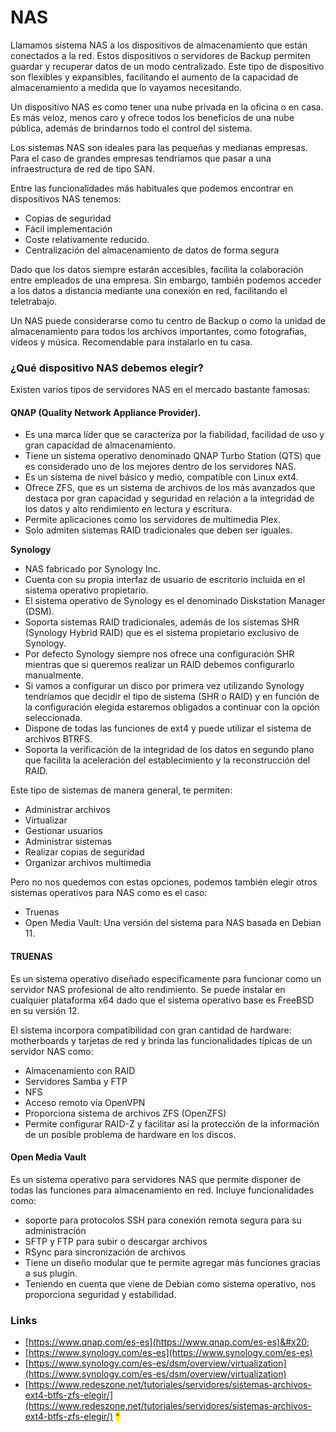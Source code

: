 # NAS

Llamamos sistema NAS a los dispositivos de almacenamiento que están conectados a la red. Estos dispositivos o servidores de Backup permiten guardar y recuperar datos de un modo centralizado.  Este tipo de dispositivo son flexibles y expansibles, facilitando el aumento de la capacidad de almacenamiento a medida que lo vayamos necesitando.

Un dispositivo NAS es como tener una nube privada en la oficina o en casa. Es más veloz, menos caro y ofrece todos los beneficios de una nube pública, además de brindarnos todo el control del sistema.

Los sistemas NAS son ideales para las pequeñas y medianas empresas. Para el caso de grandes empresas tendríamos que pasar a una infraestructura de red de tipo SAN.

Entre las funcionalidades más habituales que podemos encontrar en dispositivos NAS tenemos:

* Copias de seguridad&#x20;
* Fácil implementación
* Coste relativamente reducido.
* Centralización del almacenamiento de datos de forma segura

Dado que los datos siempre estarán accesibles, facilita la colaboración entre empleados de una empresa. Sin embargo, también podemos acceder a los datos a distancia mediante una conexión en red, facilitando el teletrabajo.

Un NAS puede considerarse como tu centro de Backup o como la unidad de almacenamiento para todos los archivos importantes, como fotografías, vídeos y música. Recomendable para instalarlo en tu casa.

### ¿Qué dispositivo NAS debemos elegir?

Existen varios tipos de servidores NAS en el mercado bastante famosas:&#x20;

#### **QNAP** (Quality Network Appliance Provider).&#x20;

* Es una marca líder que se caracteriza por la fiabilidad, facilidad de uso y gran capacidad de almacenamiento.&#x20;
* Tiene un  sistema operativo denominado QNAP Turbo Station (QTS) que es considerado uno de los mejores dentro de los servidores NAS.&#x20;
* Es un sistema de nivel básico y medio, compatible con Linux ext4.&#x20;
* Ofrece ZFS, que es un sistema de archivos de los más avanzados que destaca por gran capacidad y seguridad en relación a la integridad de los datos y alto rendimiento en lectura y escritura.
* Permite aplicaciones como los servidores de multimedia Plex.
* Solo admiten sistemas RAID tradicionales que deben ser iguales.&#x20;

**Synology**

* NAS fabricado por Synology Inc.
* Cuenta con su propia interfaz de usuario de escritorio incluida en el sistema operativo propietario.
* El sistema operativo de Synology es el denominado Diskstation Manager (DSM).
* Soporta sistemas RAID tradicionales, además de los sistemas SHR (Synology Hybrid RAID) que es el sistema propietario exclusivo de Synology.
* Por defecto Synology siempre nos ofrece una configuración SHR mientras que si queremos realizar un RAID debemos configurarlo manualmente.
* Si vamos a configurar un disco por primera vez utilizando Synology tendríamos que decidir el tipo de sistema (SHR o RAID) y en función de la configuración elegida estaremos obligados a continuar con la opción seleccionada.
* Dispone de todas las funciones de ext4 y puede utilizar el sistema de archivos BTRFS.
* Soporta la verificación de la integridad de los datos en segundo plano que facilita la aceleración del establecimiento y la reconstrucción del RAID.



Este tipo de sistemas de manera general, te permiten:

* Administrar archivos
* Virtualizar
* Gestionar usuarios
* Administrar sistemas
* Realizar copias de seguridad
* Organizar archivos multimedia

Pero no nos quedemos con estas opciones, podemos también elegir otros sistemas operativos para NAS como es el caso:

* Truenas
* Open Media Vault: Una versión del sistema para NAS basada en Debian 11.

#### TRUENAS

Es un sistema operativo diseñado específicamente para funcionar como un servidor NAS profesional de alto rendimiento. Se puede instalar en cualquier plataforma x64 dado que el sistema operativo base es FreeBSD en su versión 12.&#x20;

El sistema incorpora compatibilidad con gran cantidad de hardware: motherboards y tarjetas de red y brinda las funcionalidades típicas de un servidor NAS como:&#x20;

* Almacenamiento con RAID
* Servidores Samba y FTP&#x20;
* NFS&#x20;
* Acceso remoto vía OpenVPN
* Proporciona sistema de archivos ZFS (OpenZFS)
* Permite configurar RAID-Z y facilitar así la protección de la información de un posible problema de hardware en los discos.

#### Open Media Vault

Es un sistema operativo para servidores NAS que permite disponer de todas las funciones para almacenamiento en red. Incluye funcionalidades como:

* soporte para protocolos SSH para conexión remota segura para su administración
* SFTP y FTP para subir o descargar archivos
* RSync para sincronización de archivos
* Tiene un diseño modular que te permite agregar más funciones gracias a sus plugin.
* Teniendo en cuenta que viene de Debian como sistema operativo, nos proporciona seguridad y estabilidad.&#x20;

### Links

* [https://www.qnap.com/es-es](https://www.qnap.com/es-es)&#x20;
* [https://www.synology.com/es-es](https://www.synology.com/es-es)
* [https://www.synology.com/es-es/dsm/overview/virtualization](https://www.synology.com/es-es/dsm/overview/virtualization)
* [https://www.redeszone.net/tutoriales/servidores/sistemas-archivos-ext4-btfs-zfs-elegir/](https://www.redeszone.net/tutoriales/servidores/sistemas-archivos-ext4-btfs-zfs-elegir/) <mark style="color:red;">\*</mark>




